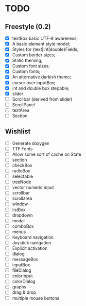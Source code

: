 TODO
====

Freestyle (0.2)
---------------

- [x] textBox basic UTF-8 awareness;
- [x] A basic element style model;
- [x] Styles for {text|int|double}Fields;
- [x] Custom border sizes;
- [x] Static theming;
- [x] Custom font sizes;
- [x] Custom fonts;
- [x] An alternative darkish theme;
- [x] cursor over inputBox;
- [x] int and double box stepable;
- [x] slider
- [ ] Scrollbar (derived from slider)
- [ ] ScrollPanel
- [ ] textArea
- [ ] Section

Wishlist
--------

- [ ] Generate doxygen
- [ ] TTF Fonts
- [ ] Allow some sort of cache on State
- [ ] section
- [ ] checkBox
- [ ] radioBox
- [ ] selectable
- [ ] treeNode
- [ ] vector numeric input
- [ ] scrollbar
- [ ] scrollarea
- [ ] window
- [ ] listBox
- [ ] dropdown
- [ ] modal
- [ ] comboBox
- [ ] menus
- [ ] Keyboard navigation
- [ ] Joystick navigation
- [ ] Explicit activation
- [ ] dialog
- [ ] messageBox
- [ ] inputBox
- [ ] fileDialog
- [ ] colorInput
- [ ] colorDialog
- [ ] graphs
- [ ] drag & drop
- [ ] multiple mouse buttons
